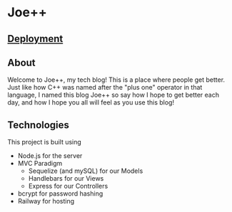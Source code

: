 # Joe++
## [Deployment](https://joepp.up.railway.app/)

## About
Welcome to Joe++, my tech blog! This is a place where people get better. Just like how C++ was named after the "plus one" operator in that language, I named this blog Joe++ so say how I hope to get better each day, and how I hope you all will feel as you use this blog!

## Technologies
This project is built using
- Node.js for the server
- MVC Paradigm
	- Sequelize (and mySQL) for our Models
	- Handlebars for our Views
	- Express for our Controllers
- bcrypt for password hashing
- Railway for hosting
